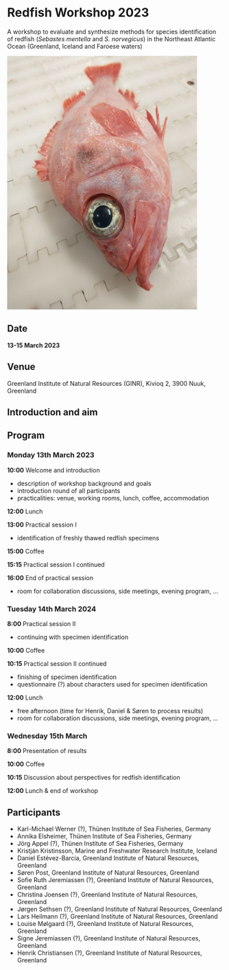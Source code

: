 # Redfish Workshop 2023

A workshop to evaluate and synthesize methods for species identification of redfish (*Sebastes mentella* and *S. norvegicus*) in the Northeast Atlantic Ocean (Greenland, Iceland and Faroese waters)

![Redfish.](redfish_small.jpg)

## Date

**13-15 March 2023**

## Venue

Greenland Institute of Natural Resources (GINR), Kivioq 2, 3900 Nuuk, Greenland

## Introduction and aim


## Program

### Monday 13th March 2023

**10:00** Welcome and introduction

- description of workshop background and goals
- introduction round of all participants
- practicalities: venue, working rooms, lunch, coffee, accommodation

**12:00** Lunch

**13:00** Practical session I

- identification of freshly thawed redfish specimens

**15:00** Coffee

**15:15** Practical session I continued

**16:00** End of practical session

- room for collaboration discussions, side meetings, evening program, ...

### Tuesday 14th March 2024

**8:00** Practical session II

- continuing with specimen identification

**10:00** Coffee

**10:15** Practical session II continued

- finishing of specimen identification
- questionnaire (?) about characters used for specimen identification

**12:00** Lunch

- free afternoon (time for Henrik, Daniel & Søren to process results)
- room for collaboration discussions, side meetings, evening program, ...

### Wednesday 15th March

**8:00** Presentation of results

**10:00** Coffee

**10:15** Discussion about perspectives for redfish identification

**12:00** Lunch & end of workshop






## Participants

- Karl-Michael Werner (?), Thünen Institute of Sea Fisheries, Germany
- Annika Elsheimer, Thünen Institute of Sea Fisheries, Germany
- Jörg Appel (?), Thünen Institute of Sea Fisheries, Germany
- Kristján Kristinsson, Marine and Freshwater Research Institute, Iceland
- Daniel Estévez-Barcia, Greenland Institute of Natural Resources, Greenland
- Søren Post, Greenland Institute of Natural Resources, Greenland
- Sofie Ruth Jeremiassen (?), Greenland Institute of Natural Resources, Greenland
- Christina Joensen (?), Greenland Institute of Natural Resources, Greenland
- Jørgen Sethsen (?), Greenland Institute of Natural Resources, Greenland
- Lars Heilmann (?), Greenland Institute of Natural Resources, Greenland
- Louise Mølgaard (?), Greenland Institute of Natural Resources, Greenland
- Signe Jeremiassen (?), Greenland Institute of Natural Resources, Greenland
- Henrik Christiansen (?), Greenland Institute of Natural Resources, Greenland